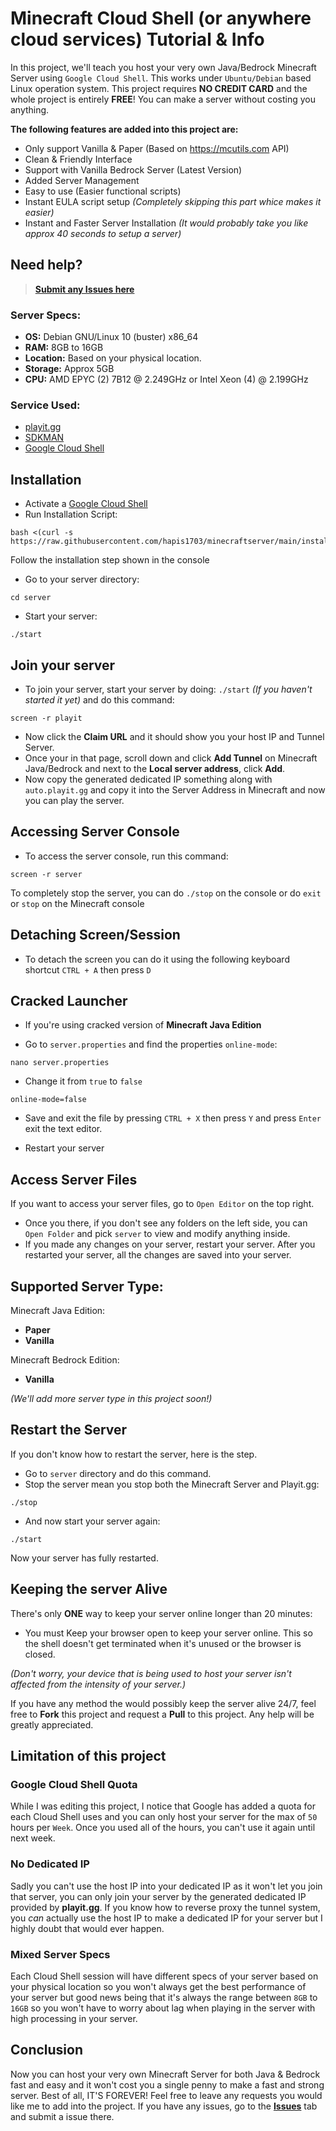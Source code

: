 # Minecraft Cloud Shell (or anywhere cloud services) Tutorial & Info

In this project, we'll teach you host your very own Java/Bedrock Minecraft Server using `Google Cloud Shell`. This works under `Ubuntu/Debian` based Linux operation system. This project requires **NO CREDIT CARD** and the whole project is entirely **FREE**! You can make a server without costing you anything.

**The following features are added into this project are:**

- Only support Vanilla & Paper (Based on https://mcutils.com API)
- Clean & Friendly Interface
- Support with Vanilla Bedrock Server (Latest Version)
- Added Server Management
- Easy to use (Easier functional scripts)
- Instant EULA script setup _(Completely skipping this part whice makes it easier)_
- Instant and Faster Server Installation _(It would probably take you like approx 40 seconds to setup a server)_

## Need help?

> [**Submit any Issues here**](https://github.com/hapis1703/minecraftserver/issues)

### Server Specs:

- **OS:** Debian GNU/Linux 10 (buster) x86_64
- **RAM:** 8GB to 16GB
- **Location:** Based on your physical location.
- **Storage:** Approx 5GB
- **CPU:** AMD EPYC (2) 7B12 @ 2.249GHz or Intel Xeon (4) @ 2.199GHz

### Service Used:

- [playit.gg](https://playit.gg)
- [SDKMAN](https://sdkman.io)
- [Google Cloud Shell](https://cloud.google.com/shell)

## Installation

- Activate a [Google Cloud Shell](https://cloud.google.com/shell)
- Run Installation Script:

```
bash <(curl -s https://raw.githubusercontent.com/hapis1703/minecraftserver/main/install)
```

Follow the installation step shown in the console

- Go to your server directory:

```
cd server
```

- Start your server:

```
./start
```

## Join your server

- To join your server, start your server by doing: `./start` _(If you haven't started it yet)_ and do this command:

```
screen -r playit
```

- Now click the **Claim URL** and it should show you your host IP and Tunnel Server.
- Once your in that page, scroll down and click **Add Tunnel** on Minecraft Java/Bedrock and next to the **Local server address**, click **Add**.
- Now copy the generated dedicated IP something along with `auto.playit.gg` and copy it into the Server Address in Minecraft and now you can play the server.

## Accessing Server Console

- To access the server console, run this command:

```
screen -r server
```

To completely stop the server, you can do `./stop` on the console or do `exit` or `stop` on the Minecraft console

## Detaching Screen/Session

- To detach the screen you can do it using the following keyboard shortcut
  `CTRL + A` then press `D`

## Cracked Launcher

- If you're using cracked version of **Minecraft Java Edition**

- Go to `server.properties` and find the properties `online-mode`:

```
nano server.properties
```

- Change it from `true` to `false`

```
online-mode=false
```

- Save and exit the file by pressing `CTRL + X` then press `Y` and press `Enter` exit the text editor.

- Restart your server

## Access Server Files

If you want to access your server files, go to `Open Editor` on the top right.

- Once you there, if you don't see any folders on the left side, you can `Open Folder` and pick `server` to view and modify anything inside.
- If you made any changes on your server, restart your server.
  After you restarted your server, all the changes are saved into your server.

## Supported Server Type:

Minecraft Java Edition:

- **Paper**
- **Vanilla**

Minecraft Bedrock Edition:

- **Vanilla**

_(We'll add more server type in this project soon!)_

## Restart the Server

If you don't know how to restart the server, here is the step.

- Go to `server` directory and do this command.
- Stop the server mean you stop both the Minecraft Server and Playit.gg:

```
./stop
```

- And now start your server again:

```
./start
```

Now your server has fully restarted.

## Keeping the server Alive

There's only **ONE** way to keep your server online longer than 20 minutes:

- You must Keep your browser open to keep your server online. This so the shell doesn't get terminated when it's unused or the browser is closed.

_(Don't worry, your device that is being used to host your server isn't affected from the intensity of your server.)_

If you have any method the would possibly keep the server alive 24/7, feel free to **Fork** this project and request a **Pull** to this project. Any help will be greatly appreciated.

## Limitation of this project

### Google Cloud Shell Quota

While I was editing this project, I notice that Google has added a quota for each Cloud Shell uses and you can only host your server for the max of `50` hours per `Week`.
Once you used all of the hours, you can't use it again until next week.

### No Dedicated IP

Sadly you can't use the host IP into your dedicated IP as it won't let you join that server, you can only join your server by the generated dedicated IP provided by **playit.gg**. If you know how to reverse proxy the tunnel system, you _can_ actually use the host IP to make a dedicated IP for your server but I highly doubt that would ever happen.

### Mixed Server Specs

Each Cloud Shell session will have different specs of your server based on your physical location so you won't always get the best performance of your server but good news being that it's always the range between `8GB` to `16GB` so you won't have to worry about lag when playing in the server with high processing in your server.

## Conclusion

Now you can host your very own Minecraft Server for both Java & Bedrock fast and easy and it won't cost you a single penny to make a fast and strong server. Best of all, IT'S FOREVER! Feel free to leave any requests you would like me to add into the project. If you have any issues, go to the [**Issues**](https://github.com/hapis1703/minecraftserver/issues) tab and submit a issue there.
